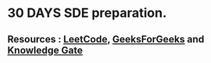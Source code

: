# 30 DAYS SDE preparation.

## Resources : <a href="https://leetcode.com">LeetCode</a>, <a href="https://www.geeksforgeeks.org">GeeksForGeeks</a> and <a href="https://www.youtube.com/channel/UCA6yfpYhy5sWMjRGOT-OAIQ">Knowledge Gate</a> 
